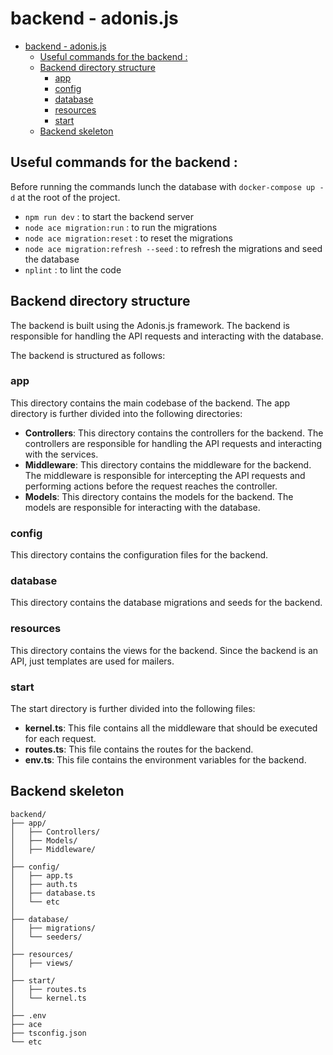 # backend - adonis.js

- [backend - adonis.js](#backend---adonisjs)
  - [Useful commands for the backend :](#useful-commands-for-the-backend-)
  - [Backend directory structure](#backend-directory-structure)
    - [app](#app)
    - [config](#config)
    - [database](#database)
    - [resources](#resources)
    - [start](#start)
  - [Backend skeleton](#backend-skeleton)


## Useful commands for the backend :

Before running the commands lunch the database with `docker-compose up -d` at the root of the project.

- `npm run dev` : to start the backend server
- `node ace migration:run` : to run the migrations
- `node ace migration:reset` : to reset the migrations
- `node ace migration:refresh --seed` : to refresh the migrations and seed the database
- `nplint` : to lint the code

## Backend directory structure

The backend is built using the Adonis.js framework. The backend is responsible for handling the API requests and interacting with the database.

The backend is structured as follows:

### app

This directory contains the main codebase of the backend. The app directory is further divided into the following directories:

- **Controllers**: This directory contains the controllers for the backend. The controllers are responsible for handling the API requests and interacting with the services.
- **Middleware**: This directory contains the middleware for the backend. The middleware is responsible for intercepting the API requests and performing actions before the request reaches the controller.
- **Models**: This directory contains the models for the backend. The models are responsible for interacting with the database.

### config

This directory contains the configuration files for the backend.

### database

This directory contains the database migrations and seeds for the backend.

### resources

This directory contains the views for the backend. Since the backend is an API, just templates are used for mailers.

### start

The start directory is further divided into the following files:

- **kernel.ts**: This file contains all the middleware that should be executed for each request.
- **routes.ts**: This file contains the routes for the backend.
- **env.ts**: This file contains the environment variables for the backend.

## Backend skeleton

```
backend/
├── app/
│   ├── Controllers/
│   ├── Models/
│   ├── Middleware/
│
├── config/
│   ├── app.ts
│   ├── auth.ts
│   ├── database.ts
│   └── etc
│
├── database/
│   ├── migrations/
│   └── seeders/
│
├── resources/
│   ├── views/
│
├── start/
│   ├── routes.ts
│   └── kernel.ts
│
├── .env
├── ace
├── tsconfig.json
└── etc

```
